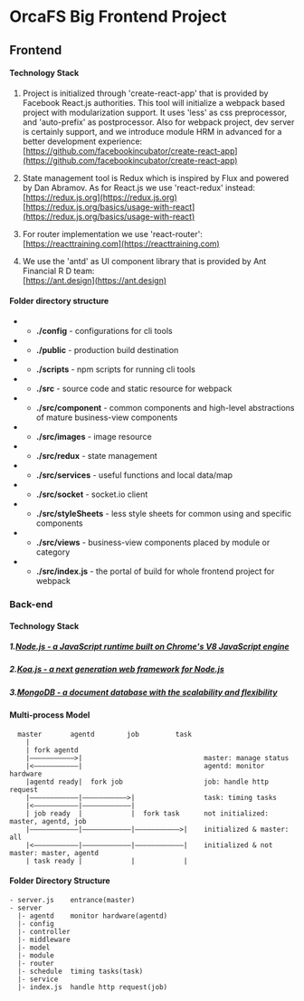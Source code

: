 # OrcaFS Big Frontend Project

## Frontend

#### Technology Stack

1. Project is initialized through 'create-react-app' that is provided by Facebook React.js authorities.
This tool will initialize a webpack based project with modularization support. It uses 'less' as css preprocessor, and 'auto-prefix' as postprocessor.
Also for webpack project, dev server is certainly support, and we introduce module HRM in advanced for a better development experience: <br />
[https://github.com/facebookincubator/create-react-app](https://github.com/facebookincubator/create-react-app) <br />

2. State management tool is Redux which is inspired by Flux and powered by Dan Abramov. As for React.js we use 'react-redux' instead: <br />
[https://redux.js.org](https://redux.js.org) <br />
[https://redux.js.org/basics/usage-with-react](https://redux.js.org/basics/usage-with-react) <br />

3. For router implementation we use 'react-router': <br />
[https://reacttraining.com](https://reacttraining.com) <br />

4. We use the 'antd' as UI component library that is provided by Ant Financial R D team: <br />
[https://ant.design](https://ant.design)

####  Folder directory structure

 - - __./config__          - configurations for cli tools
 - - __./public__          - production build destination
 - - __./scripts__         - npm scripts for running cli tools
 - - __./src__             - source code and static resource for webpack
 - - __./src/component__   - common components and high-level abstractions of mature business-view components
 - - __./src/images__      - image resource
 - - __./src/redux__       - state management
 - - __./src/services__    - useful functions and local data/map
 - - __./src/socket__      - socket.io client
 - - __./src/styleSheets__ - less style sheets for common using and specific components
 - - __./src/views__       - business-view components placed by module or category
 - - __./src/index.js__    - the portal of build for whole frontend project for webpack


### Back-end

#### Technology Stack

##### 1.[Node.js - a JavaScript runtime built on Chrome's V8 JavaScript engine](https://github.com/nodejs/node)

##### 2.[Koa.js - a next generation web framework for Node.js](https://github.com/koajs/koa)

##### 3.[MongoDB - a document database with the scalability and flexibility](https://github.com/mongodb/mongo)

#### Multi-process Model
```
  master       agentd        job         task 
    | 
    | fork agentd                               
    |———————————>|                              master: manage status    
    |<———————————|                              agentd: monitor hardware
    |agentd ready|  fork job                    job: handle http request
    |————————————|———————————>|                 task: timing tasks
    |<———————————|————————————|                 
    | job ready  |            |  fork task      not initialized: master, agentd, job
    |————————————|————————————|———————————>|    initialized & master: all
    |<———————————|————————————|————————————|    initialized & not master: master, agentd
    | task ready |            |            |
```
#### Folder Directory Structure
```
- server.js    entrance(master)
- server
  |- agentd    monitor hardware(agentd)
  |- config
  |- controller
  |- middleware
  |- model
  |- module
  |- router
  |- schedule  timing tasks(task)
  |- service
  |- index.js  handle http request(job)
```